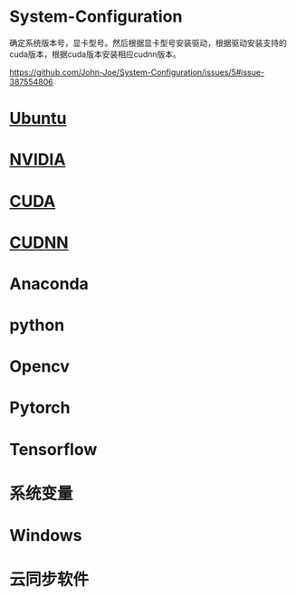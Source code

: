 # System-Configuration
确定系统版本号，显卡型号。然后根据显卡型号安装驱动，根据驱动安装支持的cuda版本，根据cuda版本安装相应cudnn版本。

https://github.com/John-Joe/System-Configuration/issues/5#issue-387554806

# [Ubuntu](https://github.com/John-Joe/System-Configuration/blob/master/Ubuntu.md)
# [NVIDIA](NVIDIA.md)
# [CUDA](CUDA.md)
# [CUDNN](CUDNN.md)
# Anaconda
# python
# Opencv
# Pytorch
# Tensorflow
# 系统变量
# Windows
# 云同步软件
